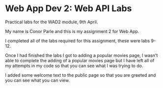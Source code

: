# Web App Dev 2: Web API Labs

Practical labs for the WAD2 module, 9th April.

My name is Conor Parle and this is my assignment 2 for Web App. 

I completed all of the labs required for this assignment, these were labs 9-12. 

Once I had finished the labs I got to adding a popular movies page, I wasn't able to complete the adding of a popular movies page but I have left all of my attempts in my code so that you can see what I was trying to do. 

I added some welcome text to the public page so that you are greeted and you can see what you can view. 

